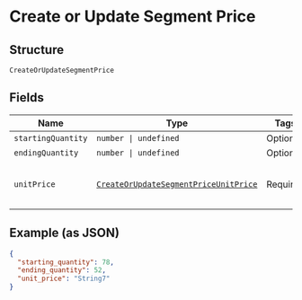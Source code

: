 
# Create or Update Segment Price

## Structure

`CreateOrUpdateSegmentPrice`

## Fields

| Name | Type | Tags | Description |
|  --- | --- | --- | --- |
| `startingQuantity` | `number \| undefined` | Optional | - |
| `endingQuantity` | `number \| undefined` | Optional | - |
| `unitPrice` | [`CreateOrUpdateSegmentPriceUnitPrice`](../../doc/models/containers/create-or-update-segment-price-unit-price.md) | Required | This is a container for one-of cases. |

## Example (as JSON)

```json
{
  "starting_quantity": 78,
  "ending_quantity": 52,
  "unit_price": "String7"
}
```

